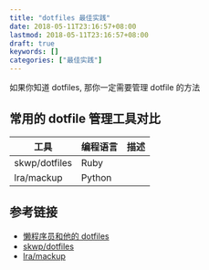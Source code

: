 ```yaml
---
title: "dotfiles 最佳实践"
date: 2018-05-11T23:16:57+08:00
lastmod: 2018-05-11T23:16:57+08:00
draft: true
keywords: []
categories: ["最佳实践"]
---
```


如果你知道 dotfiles, 那你一定需要管理 dotfile 的方法

<!--more-->

## 常用的 dotfile 管理工具对比

| 工具 | 编程语言 | 描述 |
| --- | --- | --- |
| skwp/dotfiles | Ruby | |
| lra/mackup| Python| |

## 参考链接

 - [懒程序员和他的 dotfiles](https://blog.coderzh.com/2016/03/19/dotfiles/)
 - [skwp/dotfiles](https://github.com/skwp/dotfiles)
 - [lra/mackup](https://github.com/lra/mackup)

